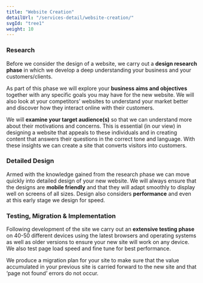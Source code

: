 ```yaml
---
title: "Website Creation"
detailUrl: "/services-detail/website-creation/"
svgId: "tree1"
weight: 10
---
```


### Research

Before we consider the design of a website, we carry out a **design research phase** in which we develop a deep understanding your business and your customers/clients.

As part of this phase we will explore your **business aims and objectives** together with any specific goals you may have for the new website. We will also look at your competitors’ websites to understand your market better and discover how they interact online with their customers.

We will **examine your target audience(s)** so that we can understand more about their motivations and concerns. This is essential (in our view) in designing a website that appeals to these individuals and in creating content that answers their questions in the correct tone and language. With these insights we can create a site that converts visitors into customers.

### Detailed Design

Armed with the knowledge gained from the research phase we can move quickly into detailed design of your new website. We will always ensure that the designs are **mobile friendly** and that they will adapt smoothly to display well on screens of all sizes. Design also considers **performance** and even at this early stage we design for speed.

### Testing, Migration & Implementation

Following development of the site we carry out an **extensive testing phase** on 40-50 different devices using the latest browsers and operating systems as well as older versions to ensure your new site will work on any device. We also test page load speed and fine tune for best performance.

We produce a migration plan for your site to make sure that the value accumulated in your previous site is carried forward to the new site and that ‘page not found’ errors do not occur.
